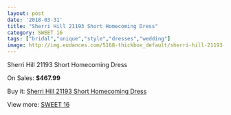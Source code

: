```yaml
---
layout: post
date: '2018-03-31'
title: "Sherri Hill 21193 Short Homecoming Dress"
category: SWEET 16
tags: ["bridal","unique","style","dresses","wedding"]
image: http://img.eudances.com/5168-thickbox_default/sherri-hill-21193-short-homecoming-dress.jpg
---
```

Sherri Hill 21193 Short Homecoming Dress

On Sales: **$467.99**
<a href="https://www.eudances.com/en/sweet-16/1740-sherri-hill-21193-short-homecoming-dress.html"><amp-img layout="responsive" width="600" height="600" src="//img.eudances.com/5168-thickbox_default/sherri-hill-21193-short-homecoming-dress.jpg" alt="Sherri Hill 21193 Short Homecoming Dress 0" /></a>
<a href="https://www.eudances.com/en/sweet-16/1740-sherri-hill-21193-short-homecoming-dress.html"><amp-img layout="responsive" width="600" height="600" src="//img.eudances.com/5171-thickbox_default/sherri-hill-21193-short-homecoming-dress.jpg" alt="Sherri Hill 21193 Short Homecoming Dress 1" /></a>
<a href="https://www.eudances.com/en/sweet-16/1740-sherri-hill-21193-short-homecoming-dress.html"><amp-img layout="responsive" width="600" height="600" src="//img.eudances.com/5170-thickbox_default/sherri-hill-21193-short-homecoming-dress.jpg" alt="Sherri Hill 21193 Short Homecoming Dress 2" /></a>
<a href="https://www.eudances.com/en/sweet-16/1740-sherri-hill-21193-short-homecoming-dress.html"><amp-img layout="responsive" width="600" height="600" src="//img.eudances.com/5169-thickbox_default/sherri-hill-21193-short-homecoming-dress.jpg" alt="Sherri Hill 21193 Short Homecoming Dress 3" /></a>

Buy it: [Sherri Hill 21193 Short Homecoming Dress](https://www.eudances.com/en/sweet-16/1740-sherri-hill-21193-short-homecoming-dress.html "Sherri Hill 21193 Short Homecoming Dress")

View more: [SWEET 16](https://www.eudances.com/en/18-sweet-16 "SWEET 16")
